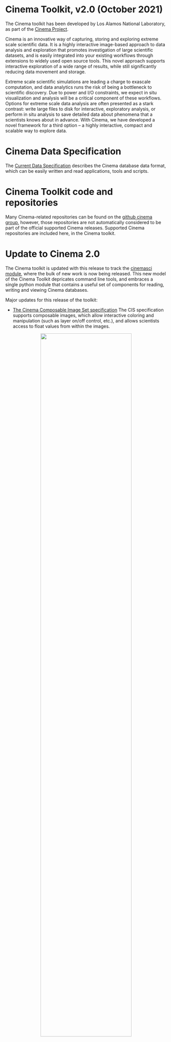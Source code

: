 # Cinema Toolkit, v2.0 (October  2021)

The Cinema toolkit has been developed by Los Alamos National Laboratory, as part
of the [Cinema Project](http://cinemascience.org). 

Cinema is an innovative way of capturing, storing and exploring extreme scale
scientific data. It is a highly interactive image-based approach to data
analysis and exploration that promotes investigation of large scientific
datasets, and is easily integrated into your existing workflows through
extensions to widely used open source tools. This novel approach supports
interactive exploration of a wide range of results, while still significantly
reducing data movement and storage.

Extreme scale scientific simulations are leading a charge to exascale
computation, and data analytics runs the risk of being a bottleneck to
scientific discovery. Due to power and I/O constraints, we expect in situ
visualization and analysis will be a critical component of these workflows.
Options for extreme scale data analysis are often presented as a stark contrast:
write large files to disk for interactive, exploratory analysis, or perform in
situ analysis to save detailed data about phenomena that a scientists knows
about in advance. With Cinema, we have developed a novel framework for a third option – a highly
interactive, compact and scalable way to explore data.

# Cinema Data Specification

The [Current Data Specification](https://github.com/cinemascience/cinema/blob/master/specs/dietrich/01/cinema_specD_v012.pdf) describes the Cinema database data format, which can be easily written and read applications, tools and scripts.

# Cinema Toolkit code and repositories

Many Cinema-related repositories can be found on the [github cinema group](https://github.com/cinemascience),
however, those repositories are not automatically considered to be part of the official supported 
Cinema releases. Supported Cinema repositories are included here, in the Cinema toolkit.

# Update to Cinema 2.0

The Cinema toolkit is updated with this release to track the [cinemasci module](https://github.com/cinemascience/cinemasci), where the bulk of new work is now being released. This new model of the Cinema Toolkit depricates command line tools, and embraces a single python module that contains a useful set of components for reading, writing and viewing Cinema databases. 

Major updates for this release of the toolkit:

- [The Cinema Composable Image Set specification](https://github.com/cinemascience/cinema/blob/master/specs/dietrich/01/extensions/cis/1.0/cis_specification_v1-0.md) The CIS specification supports composable images, which allow interactive coloring and manipulation (such as layer on/off control, etc.), and allows scientists access to float values from within the images.

<p align="center">
<img width="75%" src="https://raw.githubusercontent.com/wiki/cinemascience/cinemasci/img/capability_figure.png"></img>
</p>

- <strong>Jupyter Notebook support</strong> Jupyter notebooks are a very flexible way for scientists to interact with Cinema databases. In conjunction with the CIS image format, this provides novel ways to analyze and present Cinema databases. Included in the `cinemasci` module are renderers and viewers providing reference implementations for Jupyter-based viewers.

<p align="center">
<img width="75%" src="https://github.com/cinemascience/cinemasci/wiki/img/viewer_figure.png"></img>
</p>

# The Cinema Ecosystem

The Cinema ecosystem consists of database specifications, writers,
[viewers](http://cinemaviewer.org) and algorithms. Among the many use cases for
Cinema are two common ones:

- If you have a scientific dataset, and you'd like to create a Cinema database,
  you can easily export one using the Cinema writers incorporated into 
[ParaView](http://paraview.org) and [VisIt](http://visit.llnl.gov).
- You can write your own database, using your current data, by referencing one
  of the database specifications in this repository.

# Cinema Open Source releases

All of the Cinema open source code can be found under the `cinemascience` group at
`https://github.com/cinemascience`. This repository collects the officially released
code. Other repositories under the `cinemascience` organization are considered
*experimental*, and are not supported as production code by the Cinema team, but 
are viable projects dedicated either to experimental applications, algorithms or
viewers.

# Cinema Release 

The Cinema toolkit consists of the following directories and repositories. Version information, test plans and documentation can be found in the individual repositories: 

- `specs/`, a set of specifications for Cinema databases
- `cinemasci/`
    - the [`cinemasci`](https://github.com/cinemascience/cinemasci) module, which now contains the bulk of the components, including viewers. 

# Checking out this toolkit 

Please note that this repository contains submodules, so you will have to update
those modules after cloning:
````
git submodule update --init --recursive
````

# Cinema mailing list

Please mail `cinema-info@lanl.gov` with any questions.

# Acknowledgements
Cinema is a research project managed by the 
[Data Science at Scale Team](http://datascience.dsscale.org) 
team at Los Alamos National Laboratory.

